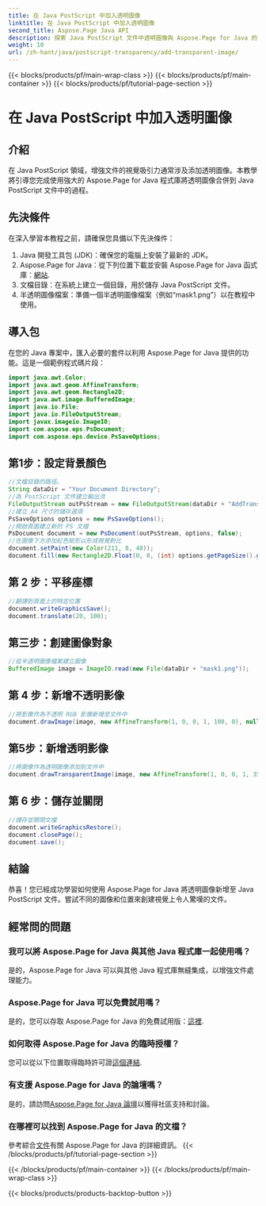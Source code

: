 ```yaml
---
title: 在 Java PostScript 中加入透明圖像
linktitle: 在 Java PostScript 中加入透明圖像
second_title: Aspose.Page Java API
description: 探索 Java PostScript 文件中透明圖像與 Aspose.Page for Java 的無縫整合。輕鬆提昇文件視覺化效果。
weight: 10
url: /zh-hant/java/postscript-transparency/add-transparent-image/
---
```


{{< blocks/products/pf/main-wrap-class >}}
{{< blocks/products/pf/main-container >}}
{{< blocks/products/pf/tutorial-page-section >}}

# 在 Java PostScript 中加入透明圖像

## 介紹
在 Java PostScript 領域，增強文件的視覺吸引力通常涉及添加透明圖像。本教學將引導您完成使用強大的 Aspose.Page for Java 程式庫將透明圖像合併到 Java PostScript 文件中的過程。
## 先決條件
在深入學習本教程之前，請確保您具備以下先決條件：
1. Java 開發工具包 (JDK)：確保您的電腦上安裝了最新的 JDK。
2.  Aspose.Page for Java：從下列位置下載並安裝 Aspose.Page for Java 函式庫：[網站](https://releases.aspose.com/page/java/).
3. 文檔目錄：在系統上建立一個目錄，用於儲存 Java PostScript 文件。
4. 半透明圖像檔案：準備一個半透明圖像檔案（例如“mask1.png”）以在教程中使用。
## 導入包
在您的 Java 專案中，匯入必要的套件以利用 Aspose.Page for Java 提供的功能。這是一個範例程式碼片段：
```java
import java.awt.Color;
import java.awt.geom.AffineTransform;
import java.awt.geom.Rectangle2D;
import java.awt.image.BufferedImage;
import java.io.File;
import java.io.FileOutputStream;
import javax.imageio.ImageIO;
import com.aspose.eps.PsDocument;
import com.aspose.eps.device.PsSaveOptions;
```
## 第1步：設定背景顏色
```java
//文檔目錄的路徑。
String dataDir = "Your Document Directory";
//為 PostScript 文件建立輸出流
FileOutputStream outPsStream = new FileOutputStream(dataDir + "AddTransparentImage_outPS.ps");
//建立 A4 尺寸的儲存選項
PsSaveOptions options = new PsSaveOptions();
//開啟頁面建立新的 PS 文檔
PsDocument document = new PsDocument(outPsStream, options, false);
//在圖像下方添加紅色矩形以形成視覺對比
document.setPaint(new Color(211, 8, 48));
document.fill(new Rectangle2D.Float(0, 0, (int) options.getPageSize().getWidth(), 300));
```
## 第 2 步：平移座標
```java
//翻譯到頁面上的特定位置
document.writeGraphicsSave();
document.translate(20, 100);
```
## 第三步：創建圖像對象
```java
//從半透明圖像檔案建立圖像
BufferedImage image = ImageIO.read(new File(dataDir + "mask1.png"));
```
## 第 4 步：新增不透明影像
```java
//將影像作為不透明 RGB 影像新增至文件中
document.drawImage(image, new AffineTransform(1, 0, 0, 1, 100, 0), null);
```
## 第5步：新增透明影像
```java
//將圖像作為透明圖像添加到文件中
document.drawTransparentImage(image, new AffineTransform(1, 0, 0, 1, 350, 0), 255);
```
## 第 6 步：儲存並關閉
```java
//儲存並關閉文檔
document.writeGraphicsRestore();
document.closePage();
document.save();
```
## 結論
恭喜！您已經成功學習如何使用 Aspose.Page for Java 將透明圖像新增至 Java PostScript 文件。嘗試不同的圖像和位置來創建視覺上令人驚嘆的文件。
## 經常問的問題
### 我可以將 Aspose.Page for Java 與其他 Java 程式庫一起使用嗎？
是的，Aspose.Page for Java 可以與其他 Java 程式庫無縫集成，以增強文件處理能力。
### Aspose.Page for Java 可以免費試用嗎？
是的，您可以存取 Aspose.Page for Java 的免費試用版：[這裡](https://releases.aspose.com/).
### 如何取得 Aspose.Page for Java 的臨時授權？
您可以從以下位置取得臨時許可證[這個連結](https://purchase.aspose.com/temporary-license/).
### 有支援 Aspose.Page for Java 的論壇嗎？
是的，請訪問[Aspose.Page for Java 論壇](https://forum.aspose.com/c/page/39)以獲得社區支持和討論。
### 在哪裡可以找到 Aspose.Page for Java 的文檔？
參考綜合[文件](https://reference.aspose.com/page/java/)有關 Aspose.Page for Java 的詳細資訊。
{{< /blocks/products/pf/tutorial-page-section >}}

{{< /blocks/products/pf/main-container >}}
{{< /blocks/products/pf/main-wrap-class >}}

{{< blocks/products/products-backtop-button >}}
